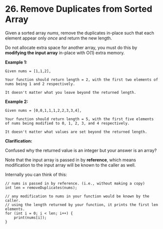 # 26. Remove Duplicates from Sorted Array

Given a sorted array _nums_, remove the duplicates in-place such that each element appear only _once_ and return the new length.

Do not allocate extra space for another array, you must do this by **modifying the input array** in-place with O(1) extra memory.

**Example 1:**  

    Given nums = [1,1,2],
    
    Your function should return length = 2, with the first two elements of nums being 1 and 2 respectively.
    
    It doesn't matter what you leave beyond the returned length.

**Example 2:**

    Given nums = [0,0,1,1,1,2,2,3,3,4],
    
    Your function should return length = 5, with the first five elements of nums being modified to 0, 1, 2, 3, and 4 respectively.
    
    It doesn't matter what values are set beyond the returned length.

**Clarification:**

Confused why the returned value is an integer but your answer is an array?

Note that the input array is passed in by **reference**, which means modification to the input array will be known to the caller as well.

Internally you can think of this:

    // nums is passed in by reference. (i.e., without making a copy)
    int len = removeDuplicates(nums);
    
    // any modification to nums in your function would be known by the caller.
    // using the length returned by your function, it prints the first len elements.
    for (int i = 0; i < len; i++) {
        print(nums[i]);
    }
